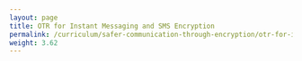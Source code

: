 ```yaml
---
layout: page
title: OTR for Instant Messaging and SMS Encryption
permalink: /curriculum/safer-communication-through-encryption/otr-for-instant-messaging-and-sms-encryption/
weight: 3.62
---
```

